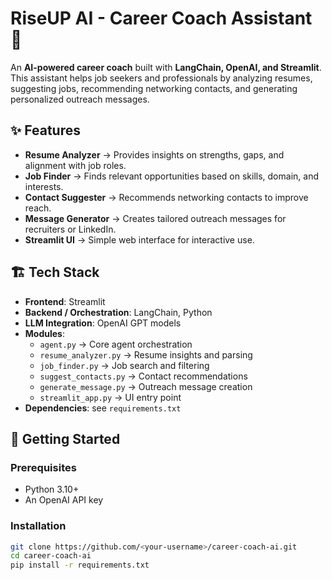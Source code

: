 # RiseUP AI - Career Coach Assistant 🚀

An **AI-powered career coach** built with **LangChain, OpenAI, and Streamlit**.  
This assistant helps job seekers and professionals by analyzing resumes, suggesting jobs, recommending networking contacts, and generating personalized outreach messages.  

## ✨ Features
- **Resume Analyzer** → Provides insights on strengths, gaps, and alignment with job roles.  
- **Job Finder** → Finds relevant opportunities based on skills, domain, and interests.  
- **Contact Suggester** → Recommends networking contacts to improve reach.  
- **Message Generator** → Creates tailored outreach messages for recruiters or LinkedIn.  
- **Streamlit UI** → Simple web interface for interactive use.  

## 🏗️ Tech Stack
- **Frontend**: Streamlit  
- **Backend / Orchestration**: LangChain, Python  
- **LLM Integration**: OpenAI GPT models  
- **Modules**:  
  - `agent.py` → Core agent orchestration  
  - `resume_analyzer.py` → Resume insights and parsing  
  - `job_finder.py` → Job search and filtering  
  - `suggest_contacts.py` → Contact recommendations  
  - `generate_message.py` → Outreach message creation  
  - `streamlit_app.py` → UI entry point  
- **Dependencies**: see `requirements.txt`

## 🚀 Getting Started
### Prerequisites
- Python 3.10+  
- An OpenAI API key  

### Installation
```bash
git clone https://github.com/<your-username>/career-coach-ai.git
cd career-coach-ai
pip install -r requirements.txt
